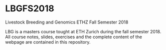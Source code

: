 # LBGFS2018
Livestock Breeding and Genomics ETHZ Fall Semester 2018

LBG is a masters course tought at ETH Zurich during the fall semester 2018. All course notes, slides, exercises and the complete content of the webpage are contained in this repository.